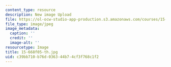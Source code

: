 ```yaml
---
content_type: resource
description: New image Upload
file: https://ol-ocw-studio-app-production.s3.amazonaws.com/courses/15-668-people-and-organizations-fall-2010/c39bb710b76d036344b74cf3f768c1f2_15-668f05-th.jpg
file_type: image/jpeg
image_metadata:
  caption: ''
  credit: ''
  image-alt: ''
resourcetype: Image
title: 15-668f05-th.jpg
uid: c39bb710-b76d-0363-44b7-4cf3f768c1f2
---
```


